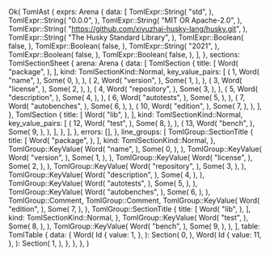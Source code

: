Ok(
    TomlAst {
        exprs: Arena {
            data: [
                TomlExpr::String(
                    "std",
                ),
                TomlExpr::String(
                    "0.0.0",
                ),
                TomlExpr::String(
                    "MIT OR Apache-2.0",
                ),
                TomlExpr::String(
                    "https://github.com/xiyuzhai-husky-lang/husky.git",
                ),
                TomlExpr::String(
                    "The Husky Standard Library",
                ),
                TomlExpr::Boolean(
                    false,
                ),
                TomlExpr::Boolean(
                    false,
                ),
                TomlExpr::String(
                    "2021",
                ),
                TomlExpr::Boolean(
                    false,
                ),
                TomlExpr::Boolean(
                    false,
                ),
            ],
        },
        sections: TomlSectionSheet {
            arena: Arena {
                data: [
                    TomlSection {
                        title: [
                            Word(
                                "package",
                            ),
                        ],
                        kind: TomlSectionKind::Normal,
                        key_value_pairs: [
                            (
                                1,
                                Word(
                                    "name",
                                ),
                                Some(
                                    0,
                                ),
                            ),
                            (
                                2,
                                Word(
                                    "version",
                                ),
                                Some(
                                    1,
                                ),
                            ),
                            (
                                3,
                                Word(
                                    "license",
                                ),
                                Some(
                                    2,
                                ),
                            ),
                            (
                                4,
                                Word(
                                    "repository",
                                ),
                                Some(
                                    3,
                                ),
                            ),
                            (
                                5,
                                Word(
                                    "description",
                                ),
                                Some(
                                    4,
                                ),
                            ),
                            (
                                6,
                                Word(
                                    "autotests",
                                ),
                                Some(
                                    5,
                                ),
                            ),
                            (
                                7,
                                Word(
                                    "autobenches",
                                ),
                                Some(
                                    6,
                                ),
                            ),
                            (
                                10,
                                Word(
                                    "edition",
                                ),
                                Some(
                                    7,
                                ),
                            ),
                        ],
                    },
                    TomlSection {
                        title: [
                            Word(
                                "lib",
                            ),
                        ],
                        kind: TomlSectionKind::Normal,
                        key_value_pairs: [
                            (
                                12,
                                Word(
                                    "test",
                                ),
                                Some(
                                    8,
                                ),
                            ),
                            (
                                13,
                                Word(
                                    "bench",
                                ),
                                Some(
                                    9,
                                ),
                            ),
                        ],
                    },
                ],
            },
            errors: [],
        },
        line_groups: [
            TomlGroup::SectionTitle {
                title: [
                    Word(
                        "package",
                    ),
                ],
                kind: TomlSectionKind::Normal,
            },
            TomlGroup::KeyValue(
                Word(
                    "name",
                ),
                Some(
                    0,
                ),
            ),
            TomlGroup::KeyValue(
                Word(
                    "version",
                ),
                Some(
                    1,
                ),
            ),
            TomlGroup::KeyValue(
                Word(
                    "license",
                ),
                Some(
                    2,
                ),
            ),
            TomlGroup::KeyValue(
                Word(
                    "repository",
                ),
                Some(
                    3,
                ),
            ),
            TomlGroup::KeyValue(
                Word(
                    "description",
                ),
                Some(
                    4,
                ),
            ),
            TomlGroup::KeyValue(
                Word(
                    "autotests",
                ),
                Some(
                    5,
                ),
            ),
            TomlGroup::KeyValue(
                Word(
                    "autobenches",
                ),
                Some(
                    6,
                ),
            ),
            TomlGroup::Comment,
            TomlGroup::Comment,
            TomlGroup::KeyValue(
                Word(
                    "edition",
                ),
                Some(
                    7,
                ),
            ),
            TomlGroup::SectionTitle {
                title: [
                    Word(
                        "lib",
                    ),
                ],
                kind: TomlSectionKind::Normal,
            },
            TomlGroup::KeyValue(
                Word(
                    "test",
                ),
                Some(
                    8,
                ),
            ),
            TomlGroup::KeyValue(
                Word(
                    "bench",
                ),
                Some(
                    9,
                ),
            ),
        ],
        table: TomlTable {
            data: {
                Word(
                    Id {
                        value: 1,
                    },
                ): Section(
                    0,
                ),
                Word(
                    Id {
                        value: 11,
                    },
                ): Section(
                    1,
                ),
            },
        },
    },
)